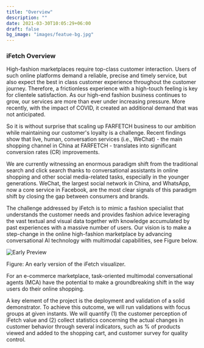 ```yaml
---
title: "Overview"
description: ""
date: 2021-03-30T10:05:29+06:00
draft: false
bg_image: "images/featue-bg.jpg"
---
```


### iFetch Overview

High-fashion marketplaces require top-class customer interaction. Users of such online platforms demand a reliable, precise and timely service, but also expect the best in class customer experience throughout the customer journey. Therefore, a frictionless experience with a high-touch feeling is key for clientele satisfaction. As our high-end fashion business continues to grow, our services are more than ever under increasing pressure. More recently, with the impact of COVID, it created an additional demand that was not anticipated.

So it is without surprise that scaling up FARFETCH business to our ambition while maintaining our customer's loyalty is a challenge. Recent findings show that live, human, conversation services (i.e., WeChat) - the main shopping channel in China at FARFETCH - translates into significant conversion rates (CR) improvements.

We are currently witnessing an enormous paradigm shift from the traditional search and click search thanks to conversational assistants in online shopping and other social media-related tasks, especially in the younger generations. WeChat, the largest social network in China, and WhatsApp, now a core service in Facebook, are the most clear signals of this paradigm shift by closing the gap between consumers and brands.

The challenge addressed by iFetch is to mimic a fashion specialist that understands the customer needs and provides fashion advice leveraging the vast textual and visual data together with knowledge accumulated by past experiences with a massive number of users. Our vision is to make a step-change in the online high-fashion marketplace by advancing conversational AI technology with multimodal capabilities, see Figure below.


![Early Preview](/images/ifetch-preview.png)

Figure: An early version of the iFetch visualizer.


For an e-commerce marketplace, task-oriented multimodal conversational agents (MCA) have the potential to make a groundbreaking shift in the way users do their online shopping.

A key element of the project is the deployment and validation of a solid demonstrator. To achieve this outcome, we will run validations with focus groups at given instants. We will quantify (1) the customer perception of iFetch value and (2) collect statistics concerning the actual changes in customer behavior through several indicators, such as % of products viewed and added to the shopping cart, and customer survey for quality control.
